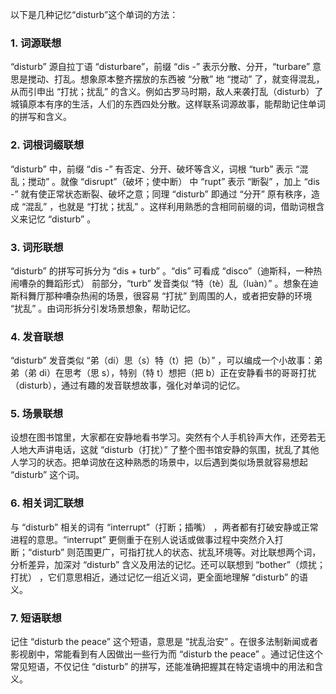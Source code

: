 以下是几种记忆“disturb”这个单词的方法：
### 1. 词源联想
“disturb” 源自拉丁语 “disturbare”，前缀 “dis -” 表示分散、分开，“turbare” 意思是搅动、打乱。想象原本整齐摆放的东西被 “分散” 地 “搅动” 了，就变得混乱，从而引申出 “打扰；扰乱” 的含义。例如古罗马时期，敌人来袭打乱（disturb）了城镇原本有序的生活，人们的东西四处分散。这样联系词源故事，能帮助记住单词的拼写和含义。

### 2. 词根词缀联想
“disturb” 中，前缀 “dis -” 有否定、分开、破坏等含义，词根 “turb” 表示 “混乱；搅动” 。就像 “disrupt”（破坏；使中断） 中 “rupt” 表示 “断裂” ，加上 “dis -” 就有使正常状态断裂、破坏之意；同理 “disturb” 即通过 “分开” 原有秩序，造成 “混乱” ，也就是 “打扰；扰乱” 。这样利用熟悉的含相同前缀的词，借助词根含义来记忆 “disturb” 。

### 3. 词形联想
“disturb” 的拼写可拆分为 “dis + turb” 。“dis” 可看成 “disco”（迪斯科，一种热闹嘈杂的舞蹈形式） 前部分，“turb” 发音类似 “特（tè）乱（luàn）” 。想象在迪斯科舞厅那种嘈杂热闹的场景，很容易 “打扰” 到周围的人，或者把安静的环境 “扰乱” 。由词形拆分引发场景想象，帮助记忆。

### 4. 发音联想
“disturb” 发音类似 “弟（di）思（s）特（t）把（b）” ，可以编成一个小故事：弟弟（弟 di）在思考（思 s），特别（特 t）想把（把 b）正在安静看书的哥哥打扰（disturb），通过有趣的发音联想故事，强化对单词的记忆。

### 5. 场景联想
设想在图书馆里，大家都在安静地看书学习。突然有个人手机铃声大作，还旁若无人地大声讲电话，这就 “disturb（打扰）” 了整个图书馆安静的氛围，扰乱了其他人学习的状态。把单词放在这种熟悉的场景中，以后遇到类似场景就容易想起 “disturb” 这个词。

### 6. 相关词汇联想
与 “disturb” 相关的词有 “interrupt”（打断；插嘴） ，两者都有打破安静或正常进程的意思。“interrupt” 更侧重于在别人说话或做事过程中突然介入打断；“disturb” 则范围更广，可指打扰人的状态、扰乱环境等。对比联想两个词，分析差异，加深对 “disturb” 含义及用法的记忆。还可以联想到 “bother”（烦扰；打扰） ，它们意思相近，通过记忆一组近义词，更全面地理解 “disturb” 的语义。

### 7. 短语联想
记住 “disturb the peace” 这个短语，意思是 “扰乱治安” 。在很多法制新闻或者影视剧中，常能看到有人因做出一些行为而 “disturb the peace” 。通过记住这个常见短语，不仅记住 “disturb” 的拼写，还能准确把握其在特定语境中的用法和含义。 